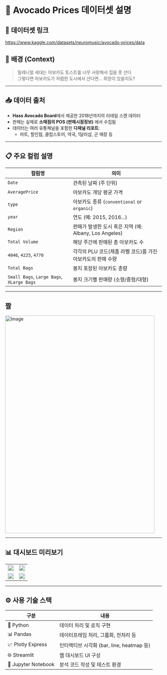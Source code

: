 # 🥑 Avocado Prices 데이터셋 설명

## 🔗 데이터셋 링크
https://www.kaggle.com/datasets/neuromusic/avocado-prices/data

## 📌 배경 (Context)

> 밀레니얼 세대는 아보카도 토스트를 너무 사랑해서 집을 못 산다  
> 그렇다면 아보카도가 저렴한 도시에서 산다면... 희망이 있을지도?

---

## 📥 데이터 출처
- **Hass Avocado Board**에서 제공한 2018년까지의 리테일 스캔 데이터
- 판매는 실제로 **소매점의 POS (판매시점정보)** 에서 수집됨
- 데이터는 여러 유통채널을 포함한 **다채널 리포트**:
  - 마트, 할인점, 클럽스토어, 약국, 1달러샵, 군 매장 등

---

## 📋 주요 컬럼 설명

| 컬럼명 | 의미 |
|--------|------|
| `Date` | 관측된 날짜 (주 단위) |
| `AveragePrice` | 아보카도 개당 평균 가격 |
| `type` | 아보카도 종류 (`conventional` or `organic`) |
| `year` | 연도 (예: 2015, 2016...) |
| `Region` | 판매가 발생한 도시 혹은 지역 (예: Albany, Los Angeles) |
| `Total Volume` | 해당 주간에 판매된 총 아보카도 수 |
| `4046`, `4225`, `4770` | 각각의 PLU 코드(제품 라벨 코드)를 가진 아보카도의 판매 수량 |
| `Total Bags` | 봉지 포장된 아보카도 총량 |
| `Small Bags`, `Large Bags`, `XLarge Bags` | 봉지 크기별 판매량 (소형/중형/대형) |

---

## 짤

<img width="480" height="699" alt="Image" src="https://github.com/user-attachments/assets/313a515b-b73c-4d7f-bcff-3227a096bfd2" />

---

## 📊 대시보드 미리보기

<table>
  <tr>
    <td><img src="https://github.com/user-attachments/assets/62e612f4-cdeb-4246-bafb-bebcfe648dd9" width="100%"/></td>
    <td><img src="https://github.com/user-attachments/assets/9203a7c2-74b6-4df2-87e8-8cbd2ef7dc18" width="100%"/></td>
  </tr>
  <tr>
    <td><img src="https://github.com/user-attachments/assets/6542b0b7-804a-4eeb-a951-c650082f7ed5" width="100%"/></td>
    <td><img src="https://github.com/user-attachments/assets/b68592e9-6d97-4f94-a798-3d1bb1c97f20" width="100%"/></td>
  </tr>
</table>

---

## ⚙️ 사용 기술 스택

| 구분 | 내용 |
|------|------|
| 🐍 Python | 데이터 처리 및 로직 구현 |
| 📊 Pandas | 데이터프레임 처리, 그룹화, 전처리 등 |
| 📈 Plotly Express | 인터랙티브 시각화 (bar, line, heatmap 등) |
| 🌐 Streamlit | 웹 대시보드 UI 구성 |
| 📒 Jupyter Notebook | 분석 코드 작성 및 테스트 환경 |
